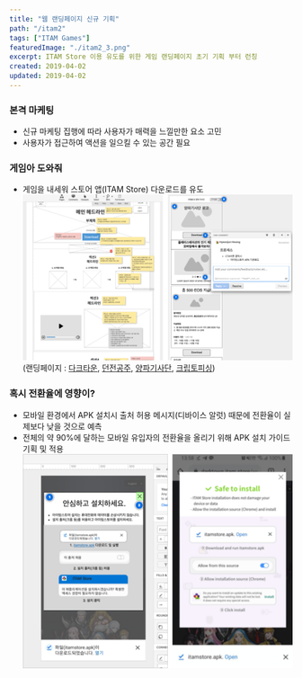 ```yaml
---
title: "웹 랜딩페이지 신규 기획"
path: "/itam2"
tags: ["ITAM Games"]
featuredImage: "./itam2_3.png"
excerpt: ITAM Store 이용 유도를 위한 게임 랜딩페이지 초기 기획 부터 런칭
created: 2019-04-02
updated: 2019-04-02
---
```


### 본격 마케팅

- 신규 마케팅 집행에 따라 사용자가 매력을 느낄만한 요소 고민
- 사용자가 접근하여 액션을 일으킬 수 있는 공간 필요

### 게임아 도와줘

- 게임을 내세워 스토어 앱(ITAM Store) 다운로드를 유도
![itam2_1](./itam2_1.png)
(랜딩페이지 : <a href="https://darktown.itam.store" target="_blank">다크타운</a>, <a href="https://dp.itam.games" target="_blank">던전공주</a>, <a href="https://onionknights.itam.stor" target="_blank">양파기사단</a>, <a href="https://cryptofishing.itam.store" target="_blank">크립토피싱</a>)

### 혹시 전환율에 영향이?

- 모바일 환경에서 APK 설치시 출처 허용 메시지(디바이스 알럿) 때문에 전환율이 실제보다 낮을 것으로 예측
- 전체의 약 90%에 달하는 모바일 유입자의 전환율을 올리기 위해 APK 설치 가이드 기획 및 적용
![itam2_2](./itam2_2.png)
